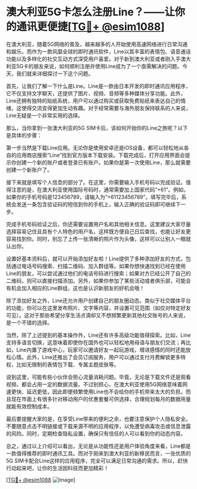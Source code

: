 # 澳大利亚5G卡怎么注册Line？——让你的通讯更便捷[[TG💪+ @esim1088](https://t.me/s/esim1088)]

在澳大利亚，随着5G网络的普及，越来越多的人开始使用高速网络进行日常沟通和娱乐。而作为一款风靡全球的即时通讯软件，Line以其丰富的表情包、语音通话功能以及多样化的社交互动方式深受用户喜爱。对于新到澳大利亚或者刚入手澳大利亚5G卡的朋友来说，如何顺利注册并使用Line成为了一个亟需解决的问题。今天，我们就来详细探讨一下这个问题。

首先，让我们了解一下什么是Line。Line是一款由日本开发的即时通讯应用程序，它不仅支持文字聊天，还提供了图片、视频、音频等多种媒体分享功能。此外，Line还拥有独特的贴纸系统，用户可以通过购买或获取免费贴纸来表达自己的情绪，这使得交流变得更加生动有趣。对于经常需要与海外朋友保持联系的人来说，Line无疑是一个非常实用的选择。

那么，当你拿到一张澳大利亚的5G SIM卡后，该如何开始你的Line之旅呢？以下是具体的步骤：

第一步当然是下载Line应用。无论你是使用安卓还是iOS设备，都可以轻松地从各自的应用商店搜索“Line”找到官方版本下载安装。下载完成后，打开应用界面会提示你创建一个新的账户或者登录已有账户。如果你是第一次使用Line，那么就需要创建一个新账户了。

接下来就是填写个人信息的部分了。在这里，你需要输入手机号码以完成验证。值得注意的是，在澳大利亚使用国际号码时，通常需要加上国家代码“+61”。例如，如果你的手机号码是123456789，请输入为“+61123456789”。填写完毕后，系统会发送一条包含验证码的短信到你的手机上，输入正确的验证码即可继续下一步。

完成手机号码验证之后，你还需要设置用户名和其他相关信息。这里建议大家尽量选择容易记住且具有个人特色的用户名，这样既方便自己日后查找，也能让好友更容易找到你。同时，别忘了上传一张清晰的照片作为头像，这样可以让别人一眼就认出你。

设置好基本资料后，就可以开始添加好友啦！Line提供了多种添加好友的方式，包括通过电话号码搜索、扫描二维码、加入群组等。如果你想快速找到已经在使用Line的朋友，可以尝试通过他们的电话号码进行搜索；如果对方已经公开了自己的二维码，则可以直接扫描添加。另外，如果你参加了某些活动或者俱乐部，可能会有机会加入相应的Line群组，这也是认识新朋友的好机会哦！

除了添加好友之外，Line还允许用户创建自己的朋友圈动态。类似于社交媒体平台的功能，你可以在这里发布照片、文字等内容，并设置可见范围（如仅对特定好友可见）。这对于那些希望分享生活点滴却又不想频繁更新其他社交账号的人来说，是一个不错的选择。

当然，除了上述提到的基本操作外，Line还有许多高级功能值得探索。比如，Line支持多语言切换，这意味着即使你在国外也可以轻松地用母语与朋友们交流；再比如，Line内置了游戏中心，玩家可以邀请好友一起玩游戏，增进感情的同时还能放松心情。此外，Line还推出了会员订阅服务，用户可以通过支付月费解锁更多特权，比如无限制的表情包下载、专属主题皮肤等。

说到这里，可能有些小伙伴会担心流量消耗问题。毕竟，无论是下载文件还是观看视频，都会占用一定的数据流量。不过别担心，在澳大利亚使用5G网络意味着网速更快、延迟更低，因此即便频繁使用Line也不会给你的手机带来太大的负担。而且现在市面上有很多针对移动用户的优惠套餐可供选择，合理规划每月的数据用量就能有效控制成本。

最后要提醒大家的是，在享受Line带来的便利之余，也要注意保护个人隐私安全。不要随意点击不明链接或下载来源不明的应用程序，以免遭受病毒攻击或信息泄露的风险。同时，定期检查隐私设置，确保只有信任的人可以看到你的动态内容。

总之，通过以上介绍可以看出，无论是从功能性还是用户体验角度来看，Line都是一款值得推荐的即时通讯工具。而对于刚来到澳大利亚的新移民而言，一张优质的5G SIM卡配合Line这样的应用程序，完全可以满足日常沟通的需求。所以，赶快行动起来吧，让你的生活因科技而更加精彩！

[[TG💪+ @esim1088](https://t.me/s/esim1088) ![Image](https://i.postimg.cc/4NQfJmqS/Snipaste-2025-05-13-00-14-12.png)]